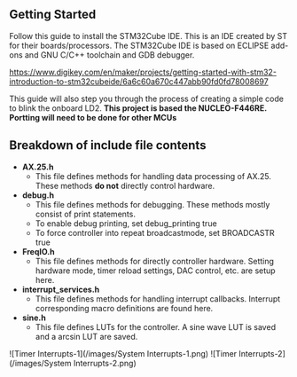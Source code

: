 ## Getting Started
Follow this guide to install the STM32Cube IDE. This is an IDE created by ST for their boards/processors.
The STM32Cube IDE is based on ECLIPSE add-ons and GNU C/C++ toolchain and GDB debugger. 

https://www.digikey.com/en/maker/projects/getting-started-with-stm32-introduction-to-stm32cubeide/6a6c60a670c447abb90fd0fd78008697

This guide will also step you through the process of creating a simple code to blink the onboard LD2.
**This project is based the NUCLEO-F446RE. Portting will need to be done for other MCUs**

## Breakdown of include file contents
- **AX.25.h**
  - This file defines methods for handling data processing of AX.25. These methods **do not** directly control hardware.
- **debug.h**
  - This file defines methods for debugging. These methods mostly consist of print statements.
  - To enable debug printing, set debug_printing true
  - To force controller into repeat broadcastmode, set BROADCASTR true
- **FreqIO.h**
  - This file defines methods for directly controller hardware. Setting hardware mode, timer reload settings, DAC control, etc. are setup here.
- **interrupt_services.h**
  - This file defines methods for handling interrupt callbacks. Interrupt corresponding macro definitions are found here.
- **sine.h**
  - This file defines LUTs for the controller. A sine wave LUT is saved and a arcsin LUT are saved.

![Timer Interrupts-1](/images/System Interrupts-1.png)
![Timer Interrupts-2](/images/System Interrupts-2.png)